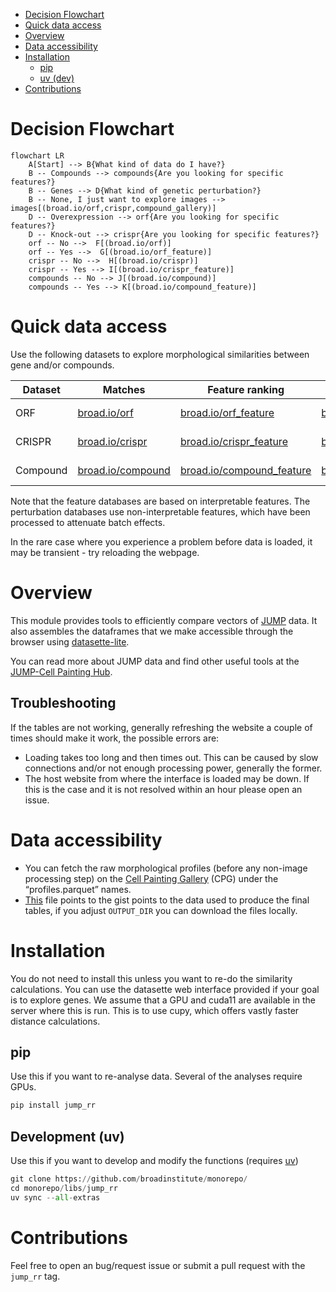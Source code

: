 - [Decision Flowchart](#Decision%20Flowchart)
- [Quick data access](#Quick%20data%20access)
- [Overview](#Overview)
- [Data accessibility](#Data%20accessibility)
- [Installation](#Installation)
  - [pip](#pip)
  - [uv (dev)](#uv%20%28dev%29)
- [Contributions](#Contributions)



<a id="Decision%20Flowchart"></a>

# Decision Flowchart

```mermaid
flowchart LR
    A[Start] --> B{What kind of data do I have?}
    B -- Compounds --> compounds{Are you looking for specific features?}
    B -- Genes --> D{What kind of genetic perturbation?}
    B -- None, I just want to explore images --> images[(broad.io/orf,crispr,compound_gallery)]
    D -- Overexpression --> orf{Are you looking for specific features?}
    D -- Knock-out --> crispr{Are you looking for specific features?}
    orf -- No -->  F[(broad.io/orf)]
    orf -- Yes -->  G[(broad.io/orf_feature)]
    crispr -- No -->  H[(broad.io/crispr)]
    crispr -- Yes --> I[(broad.io/crispr_feature)]
    compounds -- No --> J[(broad.io/compound)]
    compounds -- Yes --> K[(broad.io/compound_feature)]
```


<a id="Quick%20data%20access"></a>

# Quick data access

Use the following datasets to explore morphological similarities between gene and/or compounds.

| Dataset  | Matches                                        | Feature ranking                                             | Gallery                                                         | Description         |
|----------|------------------------------------------------|-------------------------------------------------------------|-----------------------------------------------------------------|---------------------|
| ORF      | [broad.io/orf](https://broad.io/orf)           | [broad.io/orf\_feature](https://broad.io/orf_feature)       | [broad.io/orf\_gallery](https://broad.io/orf_gallery)           | Gene overexpression |
| CRISPR   | [broad.io/crispr](https://broad.io/crispr)     | [broad.io/crispr\_feature](https://broad.io/crispr_feature) | [broad.io/crispr\_gallery](https://broad.io/crispr_gallery)     | Gene knock-out      |
| Compound | [broad.io/compound](https://broad.io/compound) | [broad.io/compound\_feature](https://broad.io/compound_feature)       | [broad.io/compound\_gallery](https://broad.io/compound_gallery) | Chemical compounds  |

Note that the feature databases are based on interpretable features. The perturbation databases use non-interpretable features, which have been processed to attenuate batch effects.

In the rare case where you experience a problem before data is loaded, it may be transient - try reloading the webpage. 

<a id="Overview"></a>

# Overview

This module provides tools to efficiently compare vectors of [JUMP](https://jump-cellpainting.broadinstitute.org/) data. It also assembles the dataframes that we make accessible through the browser using [datasette-lite](https://github.com/simonw/datasette-lite). 

You can read more about JUMP data and find other useful tools at the [JUMP-Cell Painting Hub](https://broad.io/jump).

## Troubleshooting

If the tables are not working, generally refreshing the website a couple of times should make it work, the possible errors are:
- Loading takes too long and then times out. This can be caused by slow connections and/or not enough processing power, generally the former.
- The host website from where the interface is loaded may be down. If this is the case and it is not resolved within an hour please open an issue.

<a id="Data%20accessibility"></a>

# Data accessibility

-   You can fetch the raw morphological profiles (before any non-image processing step) on the [Cell Painting Gallery](https://cellpainting-gallery.s3.amazonaws.com/index.html#cpg0016-jump-assembled/source_all/workspace/profiles) (CPG) under the &ldquo;profiles.parquet&rdquo; names.
-   [This](https://github.com/broadinstitute/monorepo/tree/452543be5f17a626a3964b8b90984a9502952a06/libs/jump_rr/tools/download_profiles.org) file points to the gist points to the data used to produce the final tables, if you adjust `OUTPUT_DIR` you can download the files locally.


<a id="Installation"></a>

# Installation

You do not need to install this unless you want to re-do the similarity calculations. You can use the datasette web interface provided if your goal is to explore genes. We assume that a GPU and cuda11 are available in the server where this is run. This is to use cupy, which offers vastly faster distance calculations.


<a id="pip"></a>

## pip

Use this if you want to re-analyse data. Several of the analyses require GPUs.

```python
pip install jump_rr
```


<a id="uv%20%28dev%29"></a>

## Development (uv)

Use this if you want to develop and modify the functions (requires [uv](https://docs.astral.sh/uv/))

```python
git clone https://github.com/broadinstitute/monorepo/
cd monorepo/libs/jump_rr
uv sync --all-extras
```


<a id="Contributions"></a>

# Contributions

Feel free to open an bug/request issue or submit a pull request with the `jump_rr` tag.
